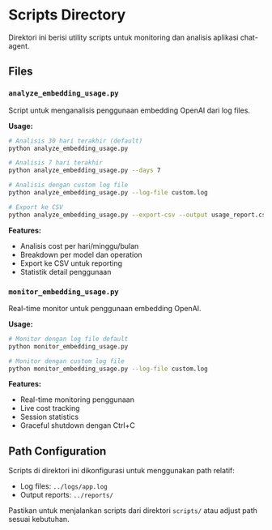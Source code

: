 # Scripts Directory

Direktori ini berisi utility scripts untuk monitoring dan analisis aplikasi chat-agent.

## Files

### `analyze_embedding_usage.py`
Script untuk menganalisis penggunaan embedding OpenAI dari log files.

**Usage:**
```bash
# Analisis 30 hari terakhir (default)
python analyze_embedding_usage.py

# Analisis 7 hari terakhir  
python analyze_embedding_usage.py --days 7

# Analisis dengan custom log file
python analyze_embedding_usage.py --log-file custom.log

# Export ke CSV
python analyze_embedding_usage.py --export-csv --output usage_report.csv
```

**Features:**
- Analisis cost per hari/minggu/bulan
- Breakdown per model dan operation
- Export ke CSV untuk reporting
- Statistik detail penggunaan

### `monitor_embedding_usage.py`
Real-time monitor untuk penggunaan embedding OpenAI.

**Usage:**
```bash
# Monitor dengan log file default
python monitor_embedding_usage.py

# Monitor dengan custom log file
python monitor_embedding_usage.py --log-file custom.log
```

**Features:**
- Real-time monitoring penggunaan
- Live cost tracking
- Session statistics
- Graceful shutdown dengan Ctrl+C

## Path Configuration

Scripts di direktori ini dikonfigurasi untuk menggunakan path relatif:
- Log files: `../logs/app.log`
- Output reports: `../reports/`

Pastikan untuk menjalankan scripts dari direktori `scripts/` atau adjust path sesuai kebutuhan.
